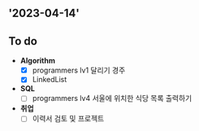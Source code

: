 ## '2023-04-14'

## To do

+ **Algorithm**
  + [x] programmers lv1 달리기 경주
  + [x] LinkedList 

+ **SQL**
  + [ ] programmers lv4 서울에 위치한 식당 목록 출력하기

+ **취업**
  + [ ] 이력서 검토 및 프로젝트 
